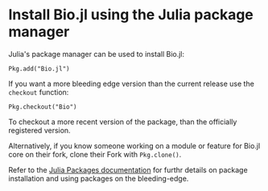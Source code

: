 # Install Bio.jl using the Julia package manager

Julia's package manager can be used to install Bio.jl:
    
    Pkg.add("Bio.jl")

If you want a more bleeding edge version than the current release use
the `checkout` function:

    Pkg.checkout("Bio")

To checkout a more recent version of the package, than the officially 
registered version.

Alternatively, if you know someone working on a module or feature for
Bio.jl core on their fork, clone their Fork with `Pkg.clone()`.

Refer to the [Julia Packages documentation](http://julia.readthedocs.org/en/latest/manual/packages/)
for furthr details on package installation and using packages on the bleeding-edge.
